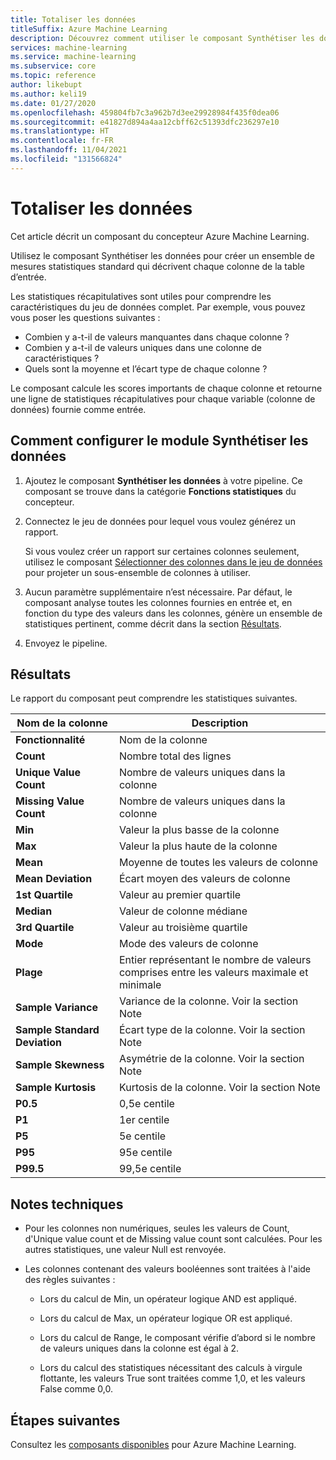 ```yaml
---
title: Totaliser les données
titleSuffix: Azure Machine Learning
description: Découvrez comment utiliser le composant Synthétiser les données dans Azure Machine Learning afin de générer un rapport de statistiques descriptives de base pour les colonnes d’un jeu de données.
services: machine-learning
ms.service: machine-learning
ms.subservice: core
ms.topic: reference
author: likebupt
ms.author: keli19
ms.date: 01/27/2020
ms.openlocfilehash: 459804fb7c3a962b7d3ee29928984f435f0dea06
ms.sourcegitcommit: e41827d894a4aa12cbff62c51393dfc236297e10
ms.translationtype: HT
ms.contentlocale: fr-FR
ms.lasthandoff: 11/04/2021
ms.locfileid: "131566824"
---
```

# <a name="summarize-data"></a>Totaliser les données

Cet article décrit un composant du concepteur Azure Machine Learning.

Utilisez le composant Synthétiser les données pour créer un ensemble de mesures statistiques standard qui décrivent chaque colonne de la table d’entrée.

Les statistiques récapitulatives sont utiles pour comprendre les caractéristiques du jeu de données complet. Par exemple, vous pouvez vous poser les questions suivantes :

- Combien y a-t-il de valeurs manquantes dans chaque colonne ?
- Combien y a-t-il de valeurs uniques dans une colonne de caractéristiques ?
- Quels sont la moyenne et l’écart type de chaque colonne ?

Le composant calcule les scores importants de chaque colonne et retourne une ligne de statistiques récapitulatives pour chaque variable (colonne de données) fournie comme entrée.

## <a name="how-to-configure-summarize-data"></a>Comment configurer le module Synthétiser les données  

1. Ajoutez le composant **Synthétiser les données** à votre pipeline. Ce composant se trouve dans la catégorie **Fonctions statistiques** du concepteur.

1. Connectez le jeu de données pour lequel vous voulez générez un rapport.

    Si vous voulez créer un rapport sur certaines colonnes seulement, utilisez le composant [Sélectionner des colonnes dans le jeu de données](select-columns-in-dataset.md) pour projeter un sous-ensemble de colonnes à utiliser.

1. Aucun paramètre supplémentaire n’est nécessaire. Par défaut, le composant analyse toutes les colonnes fournies en entrée et, en fonction du type des valeurs dans les colonnes, génère un ensemble de statistiques pertinent, comme décrit dans la section [Résultats](#results).

1. Envoyez le pipeline.

## <a name="results"></a>Résultats

Le rapport du composant peut comprendre les statistiques suivantes. 

|Nom de la colonne|Description|
|------|------|  
|**Fonctionnalité**|Nom de la colonne|
|**Count**|Nombre total des lignes|
|**Unique Value Count**|Nombre de valeurs uniques dans la colonne|
|**Missing Value Count**|Nombre de valeurs uniques dans la colonne|
|**Min**|Valeur la plus basse de la colonne|  
|**Max**|Valeur la plus haute de la colonne|
|**Mean**|Moyenne de toutes les valeurs de colonne|
|**Mean Deviation**|Écart moyen des valeurs de colonne|
|**1st Quartile**|Valeur au premier quartile|
|**Median**|Valeur de colonne médiane|
|**3rd Quartile**|Valeur au troisième quartile|
|**Mode**|Mode des valeurs de colonne|
|**Plage**|Entier représentant le nombre de valeurs comprises entre les valeurs maximale et minimale|
|**Sample Variance**|Variance de la colonne. Voir la section Note|
|**Sample Standard Deviation**|Écart type de la colonne. Voir la section Note|
|**Sample Skewness**|Asymétrie de la colonne. Voir la section Note|
|**Sample Kurtosis**|Kurtosis de la colonne. Voir la section Note|
|**P0.5**|0,5e centile|
|**P1**|1er centile|
|**P5**|5e centile|
|**P95**|95e centile|
|**P99.5**|99,5e centile |

## <a name="technical-notes"></a>Notes techniques

- Pour les colonnes non numériques, seules les valeurs de Count, d'Unique value count et de Missing value count sont calculées. Pour les autres statistiques, une valeur Null est renvoyée.

- Les colonnes contenant des valeurs booléennes sont traitées à l'aide des règles suivantes :

    - Lors du calcul de Min, un opérateur logique AND est appliqué.
    
    - Lors du calcul de Max, un opérateur logique OR est appliqué.
    
    - Lors du calcul de Range, le composant vérifie d’abord si le nombre de valeurs uniques dans la colonne est égal à 2.
    
    - Lors du calcul des statistiques nécessitant des calculs à virgule flottante, les valeurs True sont traitées comme 1,0, et les valeurs False comme 0,0.

## <a name="next-steps"></a>Étapes suivantes

Consultez les [composants disponibles](component-reference.md) pour Azure Machine Learning.  
